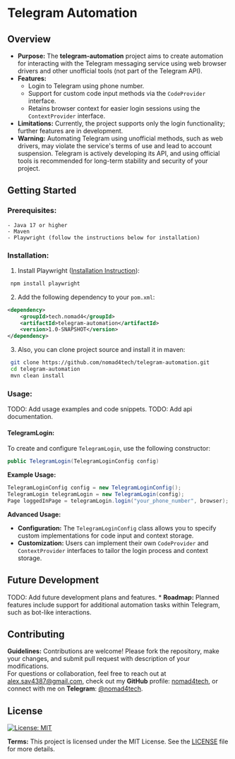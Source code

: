 # Telegram Automation
## Overview
* **Purpose:** The **telegram-automation** project aims to create automation for interacting with the Telegram messaging
  service using web browser drivers and other unofficial tools (not part of the Telegram API).
* **Features:**
    - Login to Telegram using phone number.
    - Support for custom code input methods via the `CodeProvider` interface.
    - Retains browser context for easier login sessions using the `ContextProvider` interface.
* **Limitations:** Currently, the project supports only the login functionality; further features are in development.
* **Warning:** Automating Telegram using unofficial methods, such as web drivers, may violate the service's terms of use and lead to account suspension. Telegram is actively developing its API, and using official tools is recommended for long-term stability and security of your project.

## Getting Started
### Prerequisites:
    - Java 17 or higher
    - Maven
    - Playwright (follow the instructions below for installation)
### Installation:
1. Install Playwright ([Installation Instruction](https://playwright.dev/docs/intro)):
  ``` bash 
   npm install playwright
  ```
2. Add the following dependency to your `pom.xml`:
  ``` xml
  <dependency>
      <groupId>tech.nomad4</groupId>
      <artifactId>telegram-automation</artifactId>
      <version>1.0-SNAPSHOT</version>
  </dependency>
  ```
3. Also, you can clone project source and install it in maven:
  ``` bash 
   git clone https://github.com/nomad4tech/telegram-automation.git
   cd telegram-automation
   mvn clean install
  ```
### Usage:
TODO: Add usage examples and code snippets.
TODO: Add api documentation.

#### TelegramLogin:
To create and configure `TelegramLogin`, use the following constructor:
  ``` java
  public TelegramLogin(TelegramLoginConfig config)
  ```
**Example Usage:**
  ``` java
  TelegramLoginConfig config = new TelegramLoginConfig(); 
  TelegramLogin telegramLogin = new TelegramLogin(config); 
  Page loggedInPage = telegramLogin.login("your_phone_number", browser);
  ```
**Advanced Usage:**
- **Configuration:** The `TelegramLoginConfig` class allows you to specify custom implementations for code input and
  context storage.
- **Customization:** Users can implement their own `CodeProvider` and `ContextProvider` interfaces to tailor the login
  process and context storage.

## Future Development
TODO: Add future development plans and features.
*
**Roadmap:** Planned features include support for additional automation tasks within Telegram, such as bot-like
interactions.

## Contributing
**Guidelines:** Contributions are welcome! Please fork the repository, make your changes, and submit pull request with description of your modifications.  
For questions or collaboration, feel free to reach out at [alex.sav4387@gmail.com](mailto:alex.sav4387@gmail.com), check out my **GitHub** profile: [nomad4tech](https://github.com/nomad4tech), or connect with me on **Telegram**: [@nomad4tech](https://t.me/nomad4tech).

## License
[![License: MIT](https://img.shields.io/badge/License-MIT-blue.svg)](https://opensource.org/licenses/MIT)

**Terms:** This project is licensed under the MIT License. See the [LICENSE](LICENSE) file for more details.